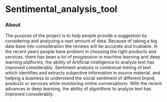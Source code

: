 # Sentimental_analysis_tool

### About
The purpose of the project is to help people provide a suggestion by considering and analyzing a vast amount of data. Because of taking a big data base into consideration the reviews will be accurate and trustable. In the recent years people have problem in choosing the right products and services. there has been a lot of progression in machine learning and deep learning platforms, the ability of Artificial intelligence to analyze text has improved considerably. Sentiment analysis is contextual mining of text which identifies and extracts subjective information in source material, and helping a business to understand the social sentiment of different brand, products or services while monitoring online conversations. With the recent advances in deep learning, the ability of algorithms to analyze text has improved considerably.
